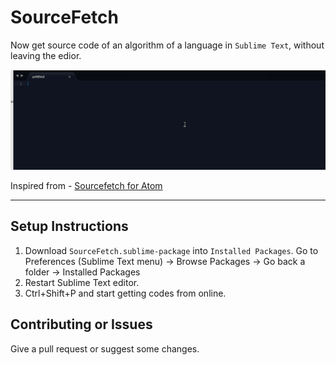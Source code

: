 # SourceFetch

Now get source code of an algorithm of a language in `Sublime Text`, without leaving the edior.

![Demo gif](https://github.com/VinayakBagaria/SourceFetch/blob/master/example.gif)

Inspired from - [Sourcefetch for Atom](https://github.com/tspenov/sourcefetch)

--------------------

## Setup Instructions

1. Download `SourceFetch.sublime-package` into `Installed Packages`.
	Go to Preferences (Sublime Text menu) -> Browse Packages -> Go back a folder -> Installed Packages
2. Restart Sublime Text editor.
3. Ctrl+Shift+P and start getting codes from online.

## Contributing or Issues

Give a pull request or suggest some changes.
